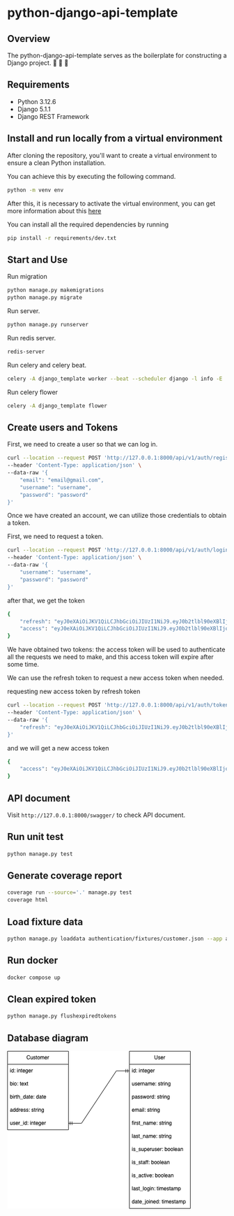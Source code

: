 # python-django-api-template

## Overview
The python-django-api-template serves as the boilerplate for constructing a Django project. :goat: :goat: :goat:
## Requirements
- Python 3.12.6
- Django 5.1.1
- Django REST Framework

## Install and run locally from a virtual environment
After cloning the repository, you'll want to create a virtual environment to ensure a clean Python installation.

You can achieve this by executing the following command.
```sh
python -m venv env
```

After this, it is necessary to activate the virtual environment, you can get more information about this [here](https://docs.python.org/3/tutorial/venv.html)

You can install all the required dependencies by running
```sh
pip install -r requirements/dev.txt
```

## Start and Use
Run migration
```sh
python manage.py makemigrations
python manage.py migrate
```

Run server.
```sh
python manage.py runserver
```

Run redis server.
```sh
redis-server
```

Run celery and celery beat.
```sh
celery -A django_template worker --beat --scheduler django -l info -E
```

Run celery flower
```sh
celery -A django_template flower
```
## Create users and Tokens

First, we need to create a user so that we can log in.
```sh
curl --location --request POST 'http://127.0.0.1:8000/api/v1/auth/register/' \
--header 'Content-Type: application/json' \
--data-raw '{
    "email": "email@gmail.com",
    "username": "username",
    "password": "password"
}'
```

Once we have created an account, we can utilize those credentials to obtain a token.

First, we need to request a token.
```sh
curl --location --request POST 'http://127.0.0.1:8000/api/v1/auth/login/' \
--header 'Content-Type: application/json' \
--data-raw '{
    "username": "username",
    "password": "password"
}'
```
after that, we get the token
```sh
{
    "refresh": "eyJ0eXAiOiJKV1QiLCJhbGciOiJIUzI1NiJ9.eyJ0b2tlbl90eXBlIjoicmVmcmVzaCIsImV4cCI6MTYxNjI5MjMyMSwianRpIjoiNGNkODA3YTlkMmMxNDA2NWFhMzNhYzMxOTgyMzhkZTgiLCJ1c2VyX2lkIjozfQ.hP1wPOPvaPo2DYTC9M1AuOSogdRL_mGP30CHsbpf4zA",
    "access": "eyJ0eXAiOiJKV1QiLCJhbGciOiJIUzI1NiJ9.eyJ0b2tlbl90eXBlIjoiYWNjZXNzIiwiZXhwIjoxNjE2MjA2MjIxLCJqdGkiOiJjNTNlNThmYjE4N2Q0YWY2YTE5MGNiMzhlNjU5ZmI0NSIsInVzZXJfaWQiOjN9.Csz-SgXoItUbT3RgB3zXhjA2DAv77hpYjqlgEMNAHps"
}
```
We have obtained two tokens: the access token will be used to authenticate all the requests we need to make, and this access token will expire after some time.

We can use the refresh token to request a new access token when needed.

requesting new access token by refresh token
```sh
curl --location --request POST 'http://127.0.0.1:8000/api/v1/auth/token/refresh/' \
--header 'Content-Type: application/json' \
--data-raw '{
    "refresh": "eyJ0eXAiOiJKV1QiLCJhbGciOiJIUzI1NiJ9.eyJ0b2tlbl90eXBlIjoiYWNjZXNzIiwiZXhwIjoxNjE2MjA2MjIxLCJqdGkiOiJjNTNlNThmYjE4N2Q0YWY2YTE5MGNiMzhlNjU5ZmI0NSIsInVzZXJfaWQiOjN9.Csz-SgXoItUbT3RgB3zXhjA2DAv77hpYjqlgEMNAHps"
}'
```
and we will get a new access token
```sh
{
    "access": "eyJ0eXAiOiJKV1QiLCJhbGciOiJIUzI1NiJ9.eyJ0b2tlbl90eXBlIjoiYWNjZXNzIiwiZXhwIjoxNjE2MjA4Mjk1LCJqdGkiOiI4NGNhZmMzMmFiZDA0MDQ2YjZhMzFhZjJjMmRiNjUyYyIsInVzZXJfaWQiOjJ9.NJrs-sXnghAwcMsIWyCvE2RuGcQ3Hiu5p3vBmLkHSvM"
}
```

## API document

Visit `http://127.0.0.1:8000/swagger/` to check API document.

## Run unit test

```sh
python manage.py test
```

## Generate coverage report

```sh
coverage run --source='.' manage.py test
coverage html
```

## Load fixture data

```sh
python manage.py loaddata authentication/fixtures/customer.json --app authentication.customer
```

## Run docker

```sh
docker compose up
```

## Clean expired token

```sh
python manage.py flushexpiredtokens
```

## Database diagram

![Database diagram](db_diagram.png)
